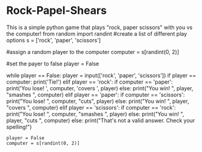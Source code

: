 # Rock-Papel-Shears
This is a simple python game that plays "rock, paper scissors" with you vs the computer!
from random import randint
#create a list of different play options
s = ['rock', 'paper', 'scissors']

#assign a random player to the computer
computer = s[randint(0, 2)]

#set the payer to false
player = False

while player == False:
    player = input(['rock', 'paper', 'scissors'])
    if player == computer:
        print('Tie!')
    elif player == 'rock':
        if computer == 'paper':
            print('You lose! ', computer, 'covers ', player)
        else:
            print("You win! ", player, "smashes ", computer)
    elif player == 'paper':
        if computer == 'scissors':
            print("You lose! ", computer, "cuts", player)
        else:
            print("You win! ", player, "covers ", computer)
    elif player == 'scissors':
        if computer == 'rock':
            print("You lose! ", computer, "smashes ", player)
        else:
            print("You win! ", player, "cuts ", computer)
    else:
        print("That's not a valid answer. Check your spelling!")

    player = False
    computer = s[randint(0, 2)]

